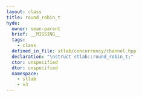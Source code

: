 ```yaml
---
layout: class
title: round_robin_t
hyde:
  owner: sean-parent
  brief: __MISSING__
  tags:
    - class
  defined_in_file: stlab/concurrency/channel.hpp
  declaration: "\nstruct stlab::round_robin_t;"
  ctor: unspecified
  dtor: unspecified
  namespace:
    - stlab
    - v3
---
```

